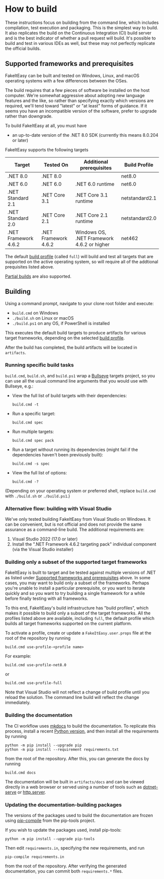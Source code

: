 # How to build

These instructions focus on building from the command line, which includes compilation, test execution and packaging.
This is the simplest way to build.
It also replicates the build on the Continuous Integration (CI) build server and is the best indicator of whether a pull request will build.
It's possible to build and test in various IDEs as well, but these may not perfectly replicate the official builds.

## Supported frameworks and prerequisites

FakeItEasy can be built and tested on Windows, Linux, and macOS operating systems with a few differences between the OSes.

The build requires that a few pieces of software be installed on the host computer. We're somewhat aggressive about adopting new language features and the like, so rather than specifying exactly which versions are required, we'll tend toward "latest" or "at least" forms of guidance. If it seems you have an incompatible version of the software, prefer to upgrade rather than downgrade.

To build FakeItEasy at all, you must have
* an up-to-date version of the .NET 8.0 SDK (currently this means 8.0.204 or later)

FakeItEasy supports the following targets

| Target                | Tested On            | Additional prerequisites                   | Build Profile  |
|-----------------------|----------------------|--------------------------------------------|----------------|
| .NET 8.0              | .NET 8.0             |                                            | net8.0         |
| .NET 6.0              | .NET 6.0             | .NET 6.0 runtime                           | net6.0         |
| .NET Standard 2.1     | .NET Core 3.1        | .NET Core 3.1 runtime                      | netstandard2.1 |
| .NET Standard 2.0     | .NET Core 2.1        | .NET Core 2.1 runtime                      | netstandard2.0 |
| .NET Framework 4.6.2  | .NET Framework 4.6.2 | Windows OS, .NET Framework 4.6.2 or higher | net462         |

The default [build profile](#building-only-a-subset-of-the-supported-target-frameworks) (called `full`)
will build and test all targets that are supported on the active operating system, so will require all
of the addtional prequisites listed above.

[Partial builds](#building-only-a-subset-of-the-supported-target-frameworks) are also supported.

## Building

Using a command prompt, navigate to your clone root folder and execute:

- `build.cmd` on Windows
- `./build.sh` on Linux or macOS
- `./build.ps1` on any OS, if PowerShell is installed

This executes the default build targets to produce artifacts for various target frameworks,
depending on the selected [build profile](#building-only-a-subset-of-the-supported-target-frameworks).

After the build has completed, the build artifacts will be located in `artifacts`.

### Running specific build tasks

`build.cmd`, `build.sh`, and `build.ps1` wrap a [Bullseye](https://github.com/adamralph/bullseye) targets project, so you can use all the usual command line arguments that you would use with Bullseye, e.g.:

* View the full list of build targets with their dependencies:

    `build.cmd -t`

* Run a specific target:

    `build.cmd spec`

* Run multiple targets:

    `build.cmd spec pack`

* Run a target without running its dependencies (might fail if the dependencies
  haven't been previously built):

    `build.cmd -s spec`

* View the full list of options:

    `build.cmd -?`

(Depending on your operating system or preferred shell, replace `build.cmd` with `./build.sh` or `./build.ps1`.)

### Alternative flow: building with Visual Studio

We've only tested building FakeItEasy from Visual Studio on Windows. It can be convenient,
but is not official and does not provide the same assurance as a command-line build.
The additional requirements are:

1. Visual Studio 2022 (17.0 or later)
2. Install the ".NET Framework 4.6.2 targeting pack" individual component (via the Visual Studio installer)

### Building only a subset of the supported target frameworks

FakeItEasy is built to target and be tested against multiple versions of .NET as listed under
[Supported frameworks and prerequisites](#supported-frameworks-and-prerequisites) above.
In some cases, you may want to build only a subset of the frameworks. Perhaps you're
unable to install a particular prerequisite, or you want to iterate quickly and so you
want to try building a single framework for a while before finally testing with all
frameworks.

To this end, FakeItEasy's build infrastructure has "build profiles", which makes it possible to
build only a subset of the target frameworks. All the profiles listed above are available,
including `full`, the default profile which builds all target frameworks supported on the current platform.

To activate a profile, create or update a `FakeItEasy.user.props` file at the root
of the repository by running

```
build.cmd use-profile-<profile name>
```

For example:

```
build.cmd use-profile-net8.0
```

or

```
build.cmd use-profile-full
```

Note that Visual Studio will not reflect a change of build profile until you
reload the solution. The command line build will reflect the change immediately.

### Building the documentation

The CI workflow uses [mkdocs](https://www.mkdocs.org/) to build the documentation. To replicate this process,
install a recent [Python version](https://www.python.org/downloads/), and then install all the requirements
by running

```
python -m pip install --upgrade pip
python -m pip install --requirement requirements.txt
```

from the root of the repository. After this, you can generate the docs by running

```
build.cmd docs
```

The documentation will be built in `artifacts/docs` and can be viewed directly in a web
browser or served using a number of tools such as [dotnet-serve](https://github.com/natemcmaster/dotnet-serve) or [http.server](https://docs.python.org/3/library/http.server.html).

### Updating the documentation-building packages

The versions of the packages used to build the documentation are frozen using
[pip-compile](https://github.com/jazzband/pip-tools#example-usage-for-pip-compile) from the pip-tools project.

If you wish to update the packages used, install pip-tools:

```
python -m pip install --upgrade pip-tools
```

Then edit `requirements.in`, specifying the new requirements, and run

```
pip-compile requirements.in
```

from the root of the repository. After verifying the generated documentation, you can commit both
`requirements.*` files.
